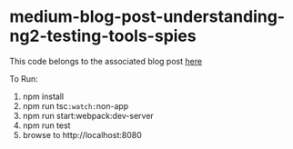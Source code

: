 # medium-blog-post-understanding-ng2-testing-tools-spies
This code belongs to the associated blog post <a href="https://medium.com/@herokatzuki/understanding-ng2-testing-tools-spy-74095b44a531#.r924cwtaf">here</a> <br />

To Run: <br />
1) npm install <br />
2) npm run tsc`:watch:`non-app <br />
3) npm run start:webpack:dev-server <br />
3) npm run test <br />
4) browse to http://localhost:8080 <br />
